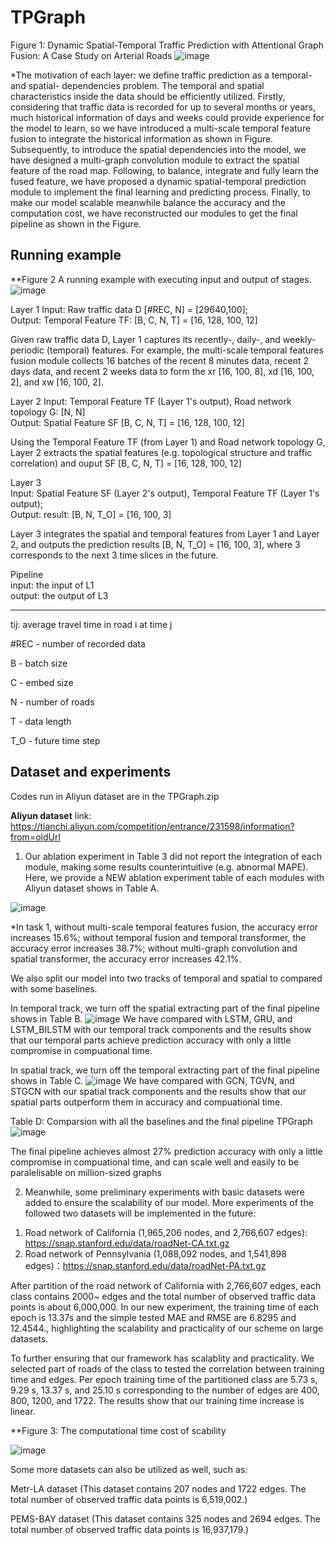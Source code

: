 # TPGraph
Figure 1: Dynamic Spatial-Temporal Traffic Prediction with Attentional Graph Fusion: A Case Study on Arterial Roads
![image](https://user-images.githubusercontent.com/73110791/188844885-152245b6-7c67-4b07-bcf3-28e77ce10e16.png)

*The motivation of each layer: we define traffic prediction as a temporal- and spatial- dependencies problem. The temporal and spatial characteristics inside the data should be efficiently utilized. Firstly, considering that traffic data is recorded for up to several months or years, much historical information of days and weeks could provide experience for the model to learn, so we have introduced a multi-scale temporal feature fusion to integrate the historical information as shown in Figure. Subsequently, to introduce the spatial dependencies into the model, we have designed a multi-graph convolution module to extract the spatial feature of the road map. Following, to balance, integrate and fully learn the fused feature, we have proposed a dynamic spatial-temporal prediction module to implement the final learning and predicting process. Finally, to make our model scalable meanwhile balance the accuracy and the computation cost, we have reconstructed our modules to get the final pipeline as shown in the Figure.

## Running example
**Figure 2  A running example with executing input and output of stages.
![image](https://user-images.githubusercontent.com/73110791/189161478-94b68228-e3b1-4c49-b1bd-3670a41d264c.png)


Layer 1	
Input: Raw traffic data D [#REC, N] = [29640,100];	
Output: Temporal Feature TF: [B, C, N, T] = [16, 128, 100, 12]	
	
	
Given raw traffic data D, Layer 1 captures its recently-, daily-, and weekly-periodic (temporal) features. For example, the multi-scale temporal features fusion module collects 16 batches of the recent 8 minutes data, recent 2 days data, and recent 2 weeks data to form the xr [16, 100, 8], xd [16, 100, 2], and xw [16, 100, 2]. 	
	
Layer 2	
Input: Temporal Feature TF (Layer 1's output), Road network topology G: [N, N]	
Output: Spatial Feature SF [B, C, N, T] = [16, 128, 100, 12]	
	
	
Using the Temporal Feature TF (from Layer 1) and Road network topology G, Layer 2 extracts the spatial features (e.g. topological structure and traffic correlation) and ouput SF [B, C, N, T] = [16, 128, 100, 12]	
	
	
Layer 3 	
Input: Spatial Feature SF (Layer 2's output), Temporal Feature TF (Layer 1's output); 	
Output: result: [B, N, T_O] = [16, 100, 3]	
	
	
Layer 3 integrates the spatial and temporal features from Layer 1 and Layer 2, and outputs the prediction results [B, N, T_O] = [16, 100, 3], where 3 corresponds to the next 3 time slices in the future.	
	
	
Pipeline	
input: the input of L1	
output: the output of L3	

***********
tij: average travel time in road i at time j


#REC - number of recorded data	


B - batch size	


C - embed size	


N - number of roads 	


T - data length	


T_O - future time step	



## Dataset and experiments
Codes run in Aliyun dataset are in the TPGraph.zip

**Aliyun dataset** link: https://tianchi.aliyun.com/competition/entrance/231598/information?from=oldUrl

1. Our ablation experiment in Table 3 did not report the integration of each module, making some results counterintuitive (e.g. abnormal MAPE). Here, we provide a NEW ablation experiment table of each modules with Aliyun dataset shows in Table A.
<!-- ![image](https://user-images.githubusercontent.com/73110791/188572746-4d7e5815-ab91-4cef-acf8-649b3a2e36eb.png) -->
![image](https://user-images.githubusercontent.com/73110791/189019542-feadfa4b-3062-4378-b8c5-fe513bd2e91c.png)


*In task 1, without multi-scale temporal features fusion, the accuracy error increases 15.6%; without temporal fusion and temporal transformer, the accuracy error increases 38.7%; without multi-graph convolution and spatial transformer, the accuracy error increases 42.1%.

We also split our model into two tracks of temporal and spatial to compared with some baselines.

In temporal track, we turn off the spatial extracting part of the final pipeline shows in Table B.
![image](https://user-images.githubusercontent.com/73110791/188601395-49e61831-7dbf-4ce7-acc0-8fd0ebf9bd91.png)
 We have compared with LSTM, GRU, and LSTM_BILSTM with our temporal track components and the results show that our temporal parts achieve prediction accuracy with only a little compromise in compuational time.


In spatial track, we turn off the temporal extracting part of the final pipeline shows in Table C.
![image](https://user-images.githubusercontent.com/73110791/188572649-2d4ae6f6-3031-4735-8d34-a73f04ec25c1.png) 
 We have compared with GCN, TGVN, and STGCN with our spatial track components and the results show that our spatial parts outperform them in accuracy and compuational time.

Table D: Comparsion with all the baselines and the final pipeline TPGraph
![image](https://user-images.githubusercontent.com/73110791/188990627-7992c377-4b2a-48f9-87b7-5fa3baad378c.png)

The final pipeline achieves almost 27% prediction accuracy with only a little compromise in compuational time, and can scale well and easily to be paralelisable on million-sized graphs

2. Meanwhile, some preliminary experiments with basic datasets were added to ensure the scalability of our model. More experiments of the followed two datasets will be implemented in the future:

1) Road network of California (1,965,206 nodes, and 2,766,607 edges): https://snap.stanford.edu/data/roadNet-CA.txt.gz
2) Road network of Pennsylvania (1,088,092 nodes, and 1,541,898 edges)：https://snap.stanford.edu/data/roadNet-PA.txt.gz

After partition of the road network of California with 2,766,607 edges, each class contains 2000~ edges and the total number of observed traffic data points is about 6,000,000. In our new experiment, the training time of each epoch is 13.37s and the simple tested MAE and RMSE are 6.8295 and 12.4544., highlighting the scalability and practicality of our scheme on large datasets.

To further ensuring that our framework has scalablity and practicality. We selected part of roads of the class to tested the correlation between training time and edges. Per epoch training time of the partitioned class are 5.73 s, 9.29 s, 13.37 s, and 25.10 s corresponding to the number of edges are 400, 800, 1200, and 1722. The results show that our training time increase is linear.

**Figure 3: The computational time cost of scability 

![image](https://user-images.githubusercontent.com/73110791/189132658-e1235562-feaa-4376-a955-46099eac9aab.png)


Some more datasets can also be utilized as well, such as:

Metr-LA dataset (This dataset contains 207 nodes and 1722 edges. The total number of observed traffic data points is 6,519,002.)

PEMS-BAY dataset (This dataset contains 325 nodes and 2694 edges. The total number of observed traffic data points is 16,937,179.)

<!-- **Metr-LA dataset** (This traffic dataset contains traffic information collected from loop detectors in the highway of Los Angeles County. We select 207 sensors and collect 4 months of data ranging from Mar 1st 2012 to Jun 30th 2012 for the experiment. This dataset contains 207 nodes and 1722 edges. The total number of observed traffic data points is 6,519,002.):

*We have run 10 epoch for testing the feasibility to utilize our model with non-processed data of Metr-LA, the results show that the learned edges increased, the training time increased in nearly linear. The per epoch training time of  5.73 s, 9.29 s, 13.37 s, and 25.10 s corresponding to the number of edges are 400, 800, 1200, and 1722. The 10 epoch MAE and RMSE are 6.8295 and 12.4544.

**PEMS-BAY dataset** (This traffic dataset is collected by California Transportation Agencies (Cal-Trans) Performance Measurement System (PeMS). We select 325 sensors in the Bay Area and collect 6 months of data ranging from Jan 1st 2017 to May 31th 2017 for the experiment. This dataset contains 325 nodes and 2694 edges. The total number of observed traffic data points is 16,937,179.):

*Also, we have utilized the non-processed data of PEMS-BAY to gain the preliminary results: The per epoch training time of 9.32 s, 23.21 s, 75.07 s corresponding to the number of edges are 400, 1000, and 2694. The 10 epoch MAE and RMSE are 11.443 and 18.804.

**Metr-LA dataset and PEMS-BAY dataset** link：https://pan.baidu.com/s/1w6RmViZWFsxAKouwhx32uQ?pwd=6666 code：6666  -->
